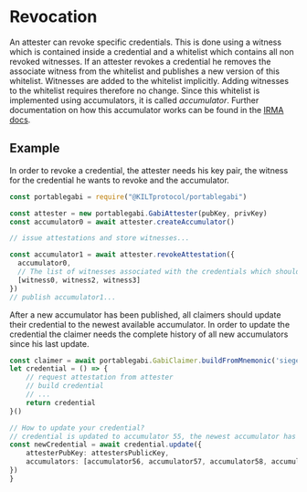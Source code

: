 # Revocation

An attester can revoke specific credentials.
This is done using a witness which is contained inside a credential and a whitelist which contains all non revoked witnesses.
If an attester revokes a credential he removes the associate witness from the whitelist and publishes a new version of this whitelist.
Witnesses are added to the whitelist implicitly.
Adding witnesses to the whitelist requires therefore no change.
Since this whitelist is implemented using accumulators, it is called *accumulator*.
Further documentation on how this accumulator works can be found in the [IRMA docs](https://irma.app/docs/revocation/#cryptography).

## Example

In order to revoke a credential, the attester needs his key pair, the witness for the credential he wants to revoke and the accumulator.

```js
const portablegabi = require("@KILTprotocol/portablegabi")

const attester = new portablegabi.GabiAttester(pubKey, privKey)
const accumulator0 = await attester.createAccumulator()

// issue attestations and store witnesses...

const accumulator1 = await attester.revokeAttestation({
  accumulator0,
  // The list of witnesses associated with the credentials which should get revoked.
  [witness0, witness2, witness3]
})
// publish accumulator1...
```

After a new accumulator has been published, all claimers should update their credential to the newest available accumulator.
In order to update the credential the claimer needs the complete history of all new accumulators since his last update.

```ts
const claimer = await portablegabi.GabiClaimer.buildFromMnemonic('siege decrease quantum control snap ride position strategy fire point airport include')
let credential = () => {
    // request attestation from attester
    // build credential
    // ...
    return credential
}()

// How to update your credential?
// credential is updated to accumulator 55, the newest accumulator has index 59
const newCredential = await credential.update({
    attesterPubKey: attestersPublicKey,
    accumulators: [accumulator56, accumulator57, accumulator58, accumulator59],
})
}
```
